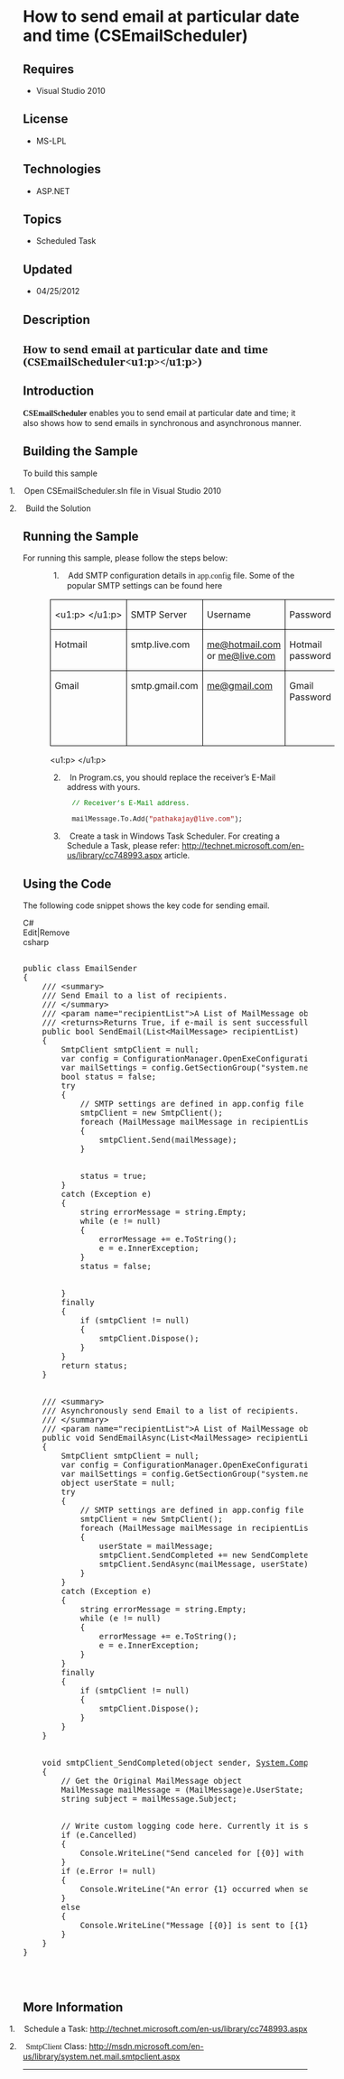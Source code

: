 # How to send email at particular date and time (CSEmailScheduler)
## Requires
- Visual Studio 2010
## License
- MS-LPL
## Technologies
- ASP.NET
## Topics
- Scheduled Task
## Updated
- 04/25/2012
## Description

<h2><span class="spelle"><span style="font-size:14.0pt; line-height:115%; font-family:&quot;Cambria&quot;,&quot;serif&quot;">How to send email at particular date and time (<span class="SpellE">CSEmailScheduler</span>&lt;u1:p&gt;&lt;/u1:p&gt;)</span></span><span style="">
</span></h2>
<h2><span style="">Introduction </span></h2>
<p class="MsoNormal"><span class="SpellE"><span class="spelle"><b><span style="font-family:&quot;Calibri&quot;,&quot;sans-serif&quot;">CSEmailScheduler</span></b></span></span> enables you to send email at particular date and time; it also shows how to send emails in synchronous
 and asynchronous manner.<span style=""> </span></p>
<h2><span style="">Building the Sample </span></h2>
<p class="MsoNormal">To build this sample</p>
<p class="MsoListParagraph" style="text-indent:-.25in"><span style="">1.</span><span style="font-size:7.0pt; line-height:115%; font-family:&quot;Times New Roman&quot;,&quot;serif&quot;">&nbsp;&nbsp;&nbsp;&nbsp;&nbsp;&nbsp;
</span>Open CSEmailScheduler.sln file in Visual Studio 2010</p>
<p class="MsoListParagraph" style="text-indent:-.25in"><span style="">2.</span><span style="font-size:7.0pt; line-height:115%; font-family:&quot;Times New Roman&quot;,&quot;serif&quot;">&nbsp;&nbsp;&nbsp;&nbsp;&nbsp;&nbsp;
</span>Build the Solution</p>
<h2><span style="">Running the Sample </span></h2>
<p class="MsoNormal">For running this sample, please follow the steps below:</p>
<p class="MsoListParagraph" style="margin-left:58.5pt; text-indent:-.25in"><span style=""><span style="">1.<span style="font:7.0pt &quot;Times New Roman&quot;">&nbsp;&nbsp;&nbsp;&nbsp;&nbsp;&nbsp;
</span></span></span>Add SMTP configuration details in <span class="SpellE"><span class="spelle"><span style="font-family:&quot;Calibri&quot;,&quot;sans-serif&quot;">app.config</span></span></span> file. Some of the popular SMTP settings can be found here
</p>
<table class="MsoNormalTable" border="1" cellspacing="0" cellpadding="0" style="margin-left:.5in; border-collapse:collapse; border:none">
<tbody>
<tr style="">
<td width="61" valign="top" style="width:45.6pt; border:solid windowtext 1.0pt; padding:0in 5.4pt 0in 5.4pt">
<p class="MsoNormal">&lt;u1:p&gt;&nbsp;&lt;/u1:p&gt; </p>
</td>
<td width="113" valign="top" style="width:84.5pt; border:solid windowtext 1.0pt; border-left:none; padding:0in 5.4pt 0in 5.4pt">
<p class="MsoNormal">SMTP Server</p>
</td>
<td width="144" valign="top" style="width:1.5in; border:solid windowtext 1.0pt; border-left:none; padding:0in 5.4pt 0in 5.4pt">
<p class="MsoNormal">Username</p>
</td>
<td width="78" valign="top" style="width:58.5pt; border:solid windowtext 1.0pt; border-left:none; padding:0in 5.4pt 0in 5.4pt">
<p class="MsoNormal">Password</p>
</td>
<td width="216" valign="top" style="width:2.25in; border:solid windowtext 1.0pt; border-left:none; padding:0in 5.4pt 0in 5.4pt">
<p class="MsoNormal">Port</p>
</td>
<td width="72" valign="top" style="width:.75in; border:solid windowtext 1.0pt; border-left:none; padding:0in 5.4pt 0in 5.4pt">
<p class="MsoNormal">TLS/SSL</p>
</td>
</tr>
<tr style="">
<td width="61" valign="top" style="width:45.6pt; border:solid windowtext 1.0pt; border-top:none; padding:0in 5.4pt 0in 5.4pt">
<p class="MsoNormal">Hotmail</p>
</td>
<td width="113" valign="top" style="width:84.5pt; border-top:none; border-left:none; border-bottom:solid windowtext 1.0pt; border-right:solid windowtext 1.0pt; padding:0in 5.4pt 0in 5.4pt">
<p class="MsoNormal">smtp.live.com</p>
</td>
<td width="144" valign="top" style="width:1.5in; border-top:none; border-left:none; border-bottom:solid windowtext 1.0pt; border-right:solid windowtext 1.0pt; padding:0in 5.4pt 0in 5.4pt">
<p class="MsoNormal"><a href="mailto:me@hotmail.com">me@hotmail.com</a> or <a href="mailto:me@live.com">
me@live.com</a> </p>
</td>
<td width="78" valign="top" style="width:58.5pt; border-top:none; border-left:none; border-bottom:solid windowtext 1.0pt; border-right:solid windowtext 1.0pt; padding:0in 5.4pt 0in 5.4pt">
<p class="MsoNormal">Hotmail password</p>
</td>
<td width="216" valign="top" style="width:2.25in; border-top:none; border-left:none; border-bottom:solid windowtext 1.0pt; border-right:solid windowtext 1.0pt; padding:0in 5.4pt 0in 5.4pt">
<p class="MsoNormal">587</p>
</td>
<td width="72" valign="top" style="width:.75in; border-top:none; border-left:none; border-bottom:solid windowtext 1.0pt; border-right:solid windowtext 1.0pt; padding:0in 5.4pt 0in 5.4pt">
<p class="MsoNormal">Yes</p>
</td>
</tr>
<tr style="">
<td width="61" valign="top" style="width:45.6pt; border:solid windowtext 1.0pt; border-top:none; padding:0in 5.4pt 0in 5.4pt">
<p class="MsoNormal">Gmail</p>
</td>
<td width="113" valign="top" style="width:84.5pt; border-top:none; border-left:none; border-bottom:solid windowtext 1.0pt; border-right:solid windowtext 1.0pt; padding:0in 5.4pt 0in 5.4pt">
<p class="MsoNormal">smtp.gmail.com </p>
</td>
<td width="144" valign="top" style="width:1.5in; border-top:none; border-left:none; border-bottom:solid windowtext 1.0pt; border-right:solid windowtext 1.0pt; padding:0in 5.4pt 0in 5.4pt">
<p class="MsoNormal"><a href="mailto:me@gmail.com">me@gmail.com</a> </p>
</td>
<td width="78" valign="top" style="width:58.5pt; border-top:none; border-left:none; border-bottom:solid windowtext 1.0pt; border-right:solid windowtext 1.0pt; padding:0in 5.4pt 0in 5.4pt">
<p class="MsoNormal">Gmail Password</p>
</td>
<td width="216" valign="top" style="width:2.25in; border-top:none; border-left:none; border-bottom:solid windowtext 1.0pt; border-right:solid windowtext 1.0pt; padding:0in 5.4pt 0in 5.4pt">
<p class="MsoNormal">Port for TLS/STARTTLS: 587<br>
<span style="">&nbsp;</span>Port for SSL: 465</p>
</td>
<td width="72" valign="top" style="width:.75in; border-top:none; border-left:none; border-bottom:solid windowtext 1.0pt; border-right:solid windowtext 1.0pt; padding:0in 5.4pt 0in 5.4pt">
<p class="MsoNormal">Yes</p>
</td>
</tr>
</tbody>
</table>
<p class="MsoNormal" style="margin-left:.5in">&lt;u1:p&gt;&nbsp;&lt;/u1:p&gt; </p>
<p class="MsoListParagraph" style="margin-left:58.5pt; text-indent:-.25in"><span style=""><span style="">2.<span style="font:7.0pt &quot;Times New Roman&quot;">&nbsp;&nbsp;&nbsp;&nbsp;&nbsp;&nbsp;
</span></span></span>In <span class="SpellE">Program.cs</span>, you should replace the receiver’s E-Mail address with yours.</p>
<p class="MsoNormal" style="margin-bottom:0in; margin-bottom:.0001pt; line-height:normal; text-autospace:none">
<span style="font-size:9.0pt; font-family:&quot;Courier New&quot;"><span style="">&nbsp;&nbsp;&nbsp;&nbsp;&nbsp;&nbsp;&nbsp;&nbsp;&nbsp;&nbsp;&nbsp;
</span><span style="color:green">// Receiver’s E-Mail address. </span></span></p>
<p class="MsoNormal" style="margin-bottom:0in; margin-bottom:.0001pt; line-height:normal; text-autospace:none">
<span style="font-size:9.0pt; font-family:&quot;Courier New&quot;"><span style="">&nbsp;&nbsp;&nbsp;&nbsp;&nbsp;&nbsp;&nbsp;&nbsp;&nbsp;&nbsp;&nbsp;
</span><span class="SpellE"><span class="GramE">mailMessage.To.Add</span></span><span class="GramE">(</span><span style="color:#A31515">&quot;pathakajay@live.com&quot;</span>);
</span></p>
<p class="MsoListParagraph" style="margin-left:58.5pt"></p>
<p class="MsoListParagraph" style="margin-left:58.5pt; text-indent:-.25in"><span style=""><span style="">3.<span style="font:7.0pt &quot;Times New Roman&quot;">&nbsp;&nbsp;&nbsp;&nbsp;&nbsp;&nbsp;
</span></span></span>Create a task in Windows Task Scheduler. For creating a Schedule a Task, please refer:
<a href="http://technet.microsoft.com/en-us/library/cc748993.aspx">http://technet.microsoft.com/en-us/library/cc748993.aspx</a> article.</p>
<h2><span style="">Using the Code </span></h2>
<p class="MsoNormal">The following code snippet shows the key code for sending email.</p>
<div class="scriptcode">
<div class="pluginEditHolder" pluginCommand="mceScriptCode">
<div class="title"><span>C#</span></div>
<div class="pluginLinkHolder"><span class="pluginEditHolderLink">Edit</span>|<span class="pluginRemoveHolderLink">Remove</span>
</div>
<span class="hidden">csharp</span>

<pre id="codePreview" class="csharp">&nbsp;
public class EmailSender
{
&nbsp;&nbsp;&nbsp; /// &lt;summary&gt;
&nbsp;&nbsp;&nbsp; /// Send Email to a list of recipients. 
&nbsp;&nbsp;&nbsp;&nbsp;/// &lt;/summary&gt;
&nbsp;&nbsp;&nbsp; /// &lt;param name=&quot;recipientList&quot;&gt;A List of MailMessage object, that contains the list of Email Message&lt;/param&gt;
&nbsp;&nbsp;&nbsp; /// &lt;returns&gt;Returns True, if e-mail is sent successfully otherwise false&lt;/returns&gt;
&nbsp;&nbsp;&nbsp; public bool SendEmail(List&lt;MailMessage&gt; recipientList)
&nbsp;&nbsp;&nbsp; {
&nbsp;&nbsp;&nbsp;&nbsp;&nbsp;&nbsp;&nbsp; SmtpClient smtpClient = null;
&nbsp;&nbsp;&nbsp;&nbsp;&nbsp;&nbsp;&nbsp; var config = ConfigurationManager.OpenExeConfiguration(ConfigurationUserLevel.None);
&nbsp;&nbsp;&nbsp;&nbsp;&nbsp;&nbsp;&nbsp; var mailSettings = config.GetSectionGroup(&quot;system.net/mailSettings&quot;) as MailSettingsSectionGroup;
&nbsp;&nbsp;&nbsp;&nbsp;&nbsp;&nbsp;&nbsp; bool status = false;
&nbsp;&nbsp;&nbsp;&nbsp;&nbsp;&nbsp;&nbsp; try
&nbsp;&nbsp;&nbsp;&nbsp;&nbsp;&nbsp;&nbsp; {
&nbsp;&nbsp;&nbsp;&nbsp;&nbsp;&nbsp;&nbsp;&nbsp;&nbsp;&nbsp;&nbsp; // SMTP settings are defined in app.config file
&nbsp;&nbsp;&nbsp;&nbsp;&nbsp;&nbsp;&nbsp;&nbsp;&nbsp;&nbsp;&nbsp; smtpClient = new SmtpClient();
&nbsp;&nbsp;&nbsp;&nbsp;&nbsp;&nbsp;&nbsp;&nbsp;&nbsp;&nbsp;&nbsp; foreach (MailMessage mailMessage in recipientList)
&nbsp;&nbsp;&nbsp;&nbsp;&nbsp;&nbsp;&nbsp;&nbsp;&nbsp;&nbsp;&nbsp; {
&nbsp;&nbsp;&nbsp;&nbsp;&nbsp;&nbsp;&nbsp;&nbsp;&nbsp;&nbsp;&nbsp;&nbsp;&nbsp;&nbsp;&nbsp; smtpClient.Send(mailMessage);
&nbsp;&nbsp;&nbsp;&nbsp;&nbsp;&nbsp;&nbsp;&nbsp;&nbsp;&nbsp;&nbsp; }


&nbsp;&nbsp;&nbsp;&nbsp;&nbsp;&nbsp;&nbsp;&nbsp;&nbsp;&nbsp;&nbsp; status = true;
&nbsp;&nbsp;&nbsp;&nbsp;&nbsp;&nbsp;&nbsp; }
&nbsp;&nbsp;&nbsp;&nbsp;&nbsp;&nbsp;&nbsp; catch (Exception e)
&nbsp;&nbsp;&nbsp;&nbsp;&nbsp;&nbsp;&nbsp; {
&nbsp;&nbsp;&nbsp;&nbsp;&nbsp;&nbsp;&nbsp;&nbsp;&nbsp;&nbsp;&nbsp; string errorMessage = string.Empty;
&nbsp;&nbsp;&nbsp;&nbsp;&nbsp;&nbsp;&nbsp;&nbsp;&nbsp;&nbsp;&nbsp; while (e != null)
&nbsp;&nbsp;&nbsp;&nbsp;&nbsp;&nbsp;&nbsp;&nbsp;&nbsp;&nbsp;&nbsp; {
&nbsp;&nbsp;&nbsp;&nbsp;&nbsp;&nbsp;&nbsp;&nbsp;&nbsp;&nbsp;&nbsp;&nbsp;&nbsp;&nbsp;&nbsp; errorMessage &#43;= e.ToString();
&nbsp;&nbsp;&nbsp;&nbsp;&nbsp;&nbsp;&nbsp;&nbsp;&nbsp;&nbsp;&nbsp;&nbsp;&nbsp;&nbsp;&nbsp; e = e.InnerException;
&nbsp;&nbsp;&nbsp;&nbsp;&nbsp;&nbsp;&nbsp;&nbsp;&nbsp;&nbsp;&nbsp; }
&nbsp;&nbsp;&nbsp;&nbsp;&nbsp;&nbsp;&nbsp;&nbsp;&nbsp;&nbsp;&nbsp; status = false;


&nbsp;&nbsp;&nbsp;&nbsp;&nbsp;&nbsp;&nbsp; }
&nbsp;&nbsp;&nbsp;&nbsp;&nbsp;&nbsp;&nbsp; finally
&nbsp;&nbsp;&nbsp;&nbsp;&nbsp;&nbsp;&nbsp; {
&nbsp;&nbsp;&nbsp;&nbsp;&nbsp;&nbsp;&nbsp;&nbsp;&nbsp;&nbsp;&nbsp; if (smtpClient != null)
&nbsp;&nbsp;&nbsp;&nbsp;&nbsp;&nbsp;&nbsp;&nbsp;&nbsp;&nbsp;&nbsp; {
&nbsp;&nbsp;&nbsp;&nbsp;&nbsp;&nbsp;&nbsp;&nbsp;&nbsp;&nbsp;&nbsp;&nbsp;&nbsp;&nbsp;&nbsp; smtpClient.Dispose();
&nbsp;&nbsp;&nbsp;&nbsp;&nbsp;&nbsp;&nbsp;&nbsp;&nbsp;&nbsp;&nbsp; }
&nbsp;&nbsp;&nbsp;&nbsp;&nbsp;&nbsp;&nbsp; }
&nbsp;&nbsp;&nbsp;&nbsp;&nbsp;&nbsp;&nbsp; return status;
&nbsp;&nbsp;&nbsp; }


&nbsp;&nbsp;&nbsp; /// &lt;summary&gt;
&nbsp;&nbsp;&nbsp; /// Asynchronously send Email to a list of recipients. 
&nbsp;&nbsp;&nbsp;&nbsp;/// &lt;/summary&gt;
&nbsp;&nbsp;&nbsp; /// &lt;param name=&quot;recipientList&quot;&gt;A List of MailMessage object, that contains the list of Email Message&lt;/param&gt;
&nbsp;&nbsp;&nbsp; public void SendEmailAsync(List&lt;MailMessage&gt; recipientList)
&nbsp;&nbsp;&nbsp; {
&nbsp;&nbsp;&nbsp;&nbsp;&nbsp;&nbsp;&nbsp; SmtpClient smtpClient = null;
&nbsp;&nbsp;&nbsp;&nbsp;&nbsp;&nbsp;&nbsp; var config = ConfigurationManager.OpenExeConfiguration(ConfigurationUserLevel.None);
&nbsp;&nbsp;&nbsp;&nbsp;&nbsp;&nbsp;&nbsp; var mailSettings = config.GetSectionGroup(&quot;system.net/mailSettings&quot;) as MailSettingsSectionGroup;
&nbsp;&nbsp;&nbsp;&nbsp;&nbsp;&nbsp;&nbsp; object userState = null;
&nbsp;&nbsp;&nbsp;&nbsp;&nbsp;&nbsp;&nbsp; try
&nbsp;&nbsp;&nbsp;&nbsp;&nbsp;&nbsp;&nbsp; {
&nbsp;&nbsp;&nbsp;&nbsp;&nbsp;&nbsp;&nbsp;&nbsp;&nbsp;&nbsp;&nbsp; // SMTP settings are defined in app.config file
&nbsp;&nbsp;&nbsp;&nbsp;&nbsp;&nbsp;&nbsp; &nbsp;&nbsp;&nbsp;&nbsp;smtpClient = new SmtpClient();
&nbsp;&nbsp;&nbsp;&nbsp;&nbsp;&nbsp;&nbsp;&nbsp;&nbsp;&nbsp;&nbsp; foreach (MailMessage mailMessage in recipientList)
&nbsp;&nbsp;&nbsp;&nbsp;&nbsp;&nbsp;&nbsp;&nbsp;&nbsp;&nbsp;&nbsp; {
&nbsp;&nbsp;&nbsp;&nbsp;&nbsp;&nbsp;&nbsp;&nbsp;&nbsp;&nbsp;&nbsp;&nbsp;&nbsp;&nbsp;&nbsp; userState = mailMessage;
&nbsp;&nbsp;&nbsp;&nbsp;&nbsp;&nbsp;&nbsp;&nbsp;&nbsp;&nbsp;&nbsp;&nbsp;&nbsp;&nbsp;&nbsp; smtpClient.SendCompleted &#43;= new SendCompletedEventHandler(smtpClient_SendCompleted);
&nbsp; &nbsp;&nbsp;&nbsp;&nbsp;&nbsp;&nbsp;&nbsp;&nbsp;&nbsp;&nbsp;&nbsp;&nbsp;&nbsp;&nbsp;smtpClient.SendAsync(mailMessage, userState);
&nbsp;&nbsp;&nbsp;&nbsp;&nbsp;&nbsp;&nbsp;&nbsp;&nbsp;&nbsp;&nbsp; }
&nbsp;&nbsp;&nbsp;&nbsp;&nbsp;&nbsp;&nbsp; }
&nbsp;&nbsp;&nbsp;&nbsp;&nbsp;&nbsp;&nbsp; catch (Exception e)
&nbsp;&nbsp;&nbsp;&nbsp;&nbsp;&nbsp;&nbsp; {
&nbsp;&nbsp;&nbsp;&nbsp;&nbsp;&nbsp;&nbsp;&nbsp;&nbsp;&nbsp;&nbsp; string errorMessage = string.Empty;
&nbsp;&nbsp;&nbsp;&nbsp;&nbsp;&nbsp;&nbsp;&nbsp;&nbsp;&nbsp;&nbsp; while (e != null)
&nbsp;&nbsp;&nbsp;&nbsp;&nbsp;&nbsp;&nbsp;&nbsp;&nbsp;&nbsp;&nbsp; {
&nbsp;&nbsp;&nbsp;&nbsp;&nbsp;&nbsp;&nbsp;&nbsp;&nbsp;&nbsp;&nbsp;&nbsp;&nbsp;&nbsp;&nbsp; errorMessage &#43;= e.ToString();
&nbsp;&nbsp;&nbsp;&nbsp;&nbsp;&nbsp;&nbsp;&nbsp;&nbsp;&nbsp;&nbsp;&nbsp;&nbsp;&nbsp;&nbsp; e = e.InnerException;
&nbsp;&nbsp;&nbsp;&nbsp;&nbsp;&nbsp;&nbsp;&nbsp;&nbsp;&nbsp;&nbsp; }
&nbsp;&nbsp;&nbsp;&nbsp;&nbsp;&nbsp;&nbsp; }
&nbsp;&nbsp;&nbsp;&nbsp;&nbsp;&nbsp;&nbsp; finally
&nbsp;&nbsp;&nbsp;&nbsp;&nbsp;&nbsp;&nbsp; {
&nbsp;&nbsp;&nbsp;&nbsp;&nbsp;&nbsp;&nbsp;&nbsp;&nbsp;&nbsp;&nbsp; if (smtpClient != null)
&nbsp;&nbsp;&nbsp;&nbsp;&nbsp;&nbsp;&nbsp;&nbsp;&nbsp;&nbsp;&nbsp; {
&nbsp;&nbsp;&nbsp;&nbsp;&nbsp;&nbsp;&nbsp;&nbsp;&nbsp;&nbsp;&nbsp;&nbsp;&nbsp;&nbsp;&nbsp; smtpClient.Dispose();
&nbsp;&nbsp;&nbsp;&nbsp;&nbsp;&nbsp;&nbsp;&nbsp;&nbsp;&nbsp;&nbsp; }
&nbsp;&nbsp;&nbsp;&nbsp;&nbsp;&nbsp;&nbsp; }
&nbsp;&nbsp;&nbsp; }


&nbsp;&nbsp;&nbsp; void smtpClient_SendCompleted(object sender, <a class="libraryLink" href="http://msdn.microsoft.com/en-US/library/System.ComponentModel.AsyncCompletedEventArgs.aspx" target="_blank" title="Auto generated link to System.ComponentModel.AsyncCompletedEventArgs">System.ComponentModel.AsyncCompletedEventArgs</a> e)
&nbsp;&nbsp;&nbsp; {
&nbsp;&nbsp;&nbsp;&nbsp;&nbsp;&nbsp;&nbsp; // Get the Original MailMessage object
&nbsp;&nbsp;&nbsp;&nbsp;&nbsp;&nbsp;&nbsp; MailMessage mailMessage = (MailMessage)e.UserState;
&nbsp;&nbsp;&nbsp;&nbsp;&nbsp;&nbsp;&nbsp; string subject = mailMessage.Subject;


&nbsp;&nbsp;&nbsp;&nbsp;&nbsp;&nbsp;&nbsp; // Write custom logging code here. Currently it is showing error on console.
&nbsp;&nbsp;&nbsp;&nbsp;&nbsp;&nbsp;&nbsp; if (e.Cancelled)
&nbsp;&nbsp;&nbsp;&nbsp;&nbsp;&nbsp;&nbsp; {
&nbsp;&nbsp;&nbsp;&nbsp;&nbsp;&nbsp;&nbsp;&nbsp;&nbsp;&nbsp;&nbsp; Console.WriteLine(&quot;Send canceled for [{0}] with subject [{1}] at [{2}].&quot;, mailMessage.To, subject, DateTime.Now.ToString());
&nbsp;&nbsp;&nbsp;&nbsp;&nbsp;&nbsp;&nbsp; }
&nbsp;&nbsp;&nbsp;&nbsp;&nbsp;&nbsp;&nbsp; if (e.Error != null)
&nbsp;&nbsp;&nbsp;&nbsp;&nbsp;&nbsp;&nbsp; {
&nbsp;&nbsp;&nbsp;&nbsp;&nbsp;&nbsp;&nbsp;&nbsp;&nbsp;&nbsp;&nbsp; Console.WriteLine(&quot;An error {1} occurred when sending mail [{0}] to [{2}] at [{3}] &quot;, subject, e.Error.ToString(), mailMessage.To, DateTime.Now.ToString());
&nbsp;&nbsp;&nbsp;&nbsp;&nbsp;&nbsp;&nbsp; }
&nbsp;&nbsp;&nbsp;&nbsp;&nbsp;&nbsp;&nbsp; else
&nbsp;&nbsp;&nbsp;&nbsp;&nbsp;&nbsp;&nbsp; {
&nbsp;&nbsp;&nbsp;&nbsp;&nbsp;&nbsp;&nbsp;&nbsp;&nbsp;&nbsp;&nbsp; Console.WriteLine(&quot;Message [{0}] is sent to [{1}] at [{2}].&quot;, subject, mailMessage.To, DateTime.Now.ToString());
&nbsp;&nbsp;&nbsp;&nbsp;&nbsp;&nbsp;&nbsp; }
&nbsp;&nbsp;&nbsp; }
}

</pre>
</div>
</div>
<div class="endscriptcode">&nbsp;</div>
<p class="MsoNormal"></p>
<h2><span style="">More Information </span></h2>
<p class="MsoListParagraph" style="text-indent:-.25in"><span style="">1.</span><span style="font-size:7.0pt; line-height:115%; font-family:&quot;Times New Roman&quot;,&quot;serif&quot;">&nbsp;&nbsp;&nbsp;&nbsp;&nbsp;&nbsp;
</span>Schedule a Task: <a href="http://technet.microsoft.com/en-us/library/cc748993.aspx">
http://technet.microsoft.com/en-us/library/cc748993.aspx</a></p>
<p class="MsoListParagraph" style="text-indent:-.25in"><span style="">2.</span><span style="font-size:7.0pt; line-height:115%; font-family:&quot;Times New Roman&quot;,&quot;serif&quot;">&nbsp;&nbsp;&nbsp;&nbsp;&nbsp;&nbsp;
</span><span class="SpellE"><span class="spelle"><span style="font-family:&quot;Calibri&quot;,&quot;sans-serif&quot;">SmtpClient</span></span></span> Class:
<a href="http://msdn.microsoft.com/en-us/library/system.net.mail.smtpclient.aspx">
http://msdn.microsoft.com/en-us/library/system.net.mail.smtpclient.aspx</a> </p>
<hr>
<div><a href="http://go.microsoft.com/?linkid=9759640" style="margin-top:3px"><img alt="" src="-onecodelogo">
</a></div>
